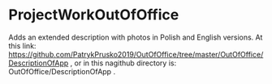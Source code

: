# ProjectWorkOutOfOffice

Adds an extended description with photos in Polish and English versions. At this link: https://github.com/PatrykPrusko2019/OutOfOffice/tree/master/OutOfOffice/DescriptionOfApp
, or in this nagithub directory is: OutOfOffice/DescriptionOfApp . 
